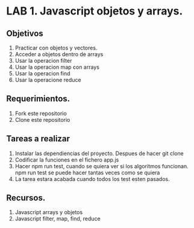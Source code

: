 # LAB 1. Javascript objetos y arrays.
## Objetivos
1. Practicar con objetos y vectores.
2. Acceder a objetos dentro de arrays
3. Usar la operacion filter
4. Usar la operacion map con arrays
5. Usar la operacion find
6. Usar la operacione reduce

## Requerimientos.
1. Fork este repositorio
2. Clone este repositorio

## Tareas a realizar
1. Instalar las dependiencias del proyecto. Despues de hacer git clone
2. Codificar la funciones en el fichero app.js
3. Hacer npm run test, cuando se quiera ver si los algoritmos funcionan. npm run test se puede hacer tantas veces como se quiera
4. La tarea estara acabada cuando todos los test esten pasados.

## Recursos.
1. Javascript arrays y objetos
2. Javascript filter, map, find, reduce





